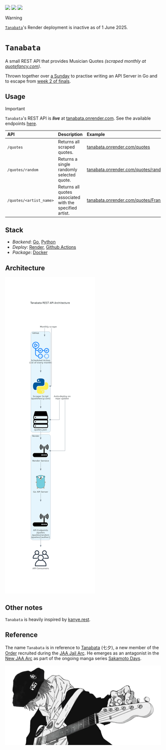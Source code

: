 [![](https://img.shields.io/badge/tanabata_1.0.0-passing-green)](https://github.com/gongahkia/tanabata/releases/tag/1.0.0) 
![](https://github.com/gongahkia/tanabata/actions/workflows/scrape.yml/badge.svg)
![](https://img.shields.io/badge/tanabata_1.0.0-deployment_down-orange)

> [!WARNING]  
> [`Tanabata`](https://github.com/gongahkia/tanabata)'s Render deployment is inactive as of 1 June 2025.  

# `Tanabata`

A small REST API that provides Musician Quotes *(scraped monthly at [quotefancy.com](https://quotefancy.com/))*.

Thrown together over [a Sunday](https://github.com/gongahkia/tanabata/commit/82f11bb336bd2523440523980c79317bd4bc25e8) to practise writing an API Server in Go and to escape from [week 2 of finals](https://github.com/gongahkia/naobito/blob/main/asset/reference/finals.jpg).

## Usage

> [!IMPORTANT]  
> `Tanabata`'s REST API is ***live*** at [tanabata.onrender.com](https://tanabata.onrender.com/quotes). See the available endpoints [here](#usage).

| API | Description | Example |
| :--- | :--- | :--- |
| `/quotes` | Returns all scraped quotes. | [tanabata.onrender.com/quotes](https://tanabata.onrender.com/quotes) |
| `/quotes/random` | Returns a single randomly selected quote. | [tanabata.onrender.com/quotes/random](https://tanabata.onrender.com/quotes/random) |
| `/quotes/<artist_name>` | Returns all quotes associated with the specified artist. | [tanabata.onrender.com/quotes/Frank%20Ocean](https://tanabata.onrender.com/quotes/Frank%20Ocean) |

## Stack

* *Backend*: [Go](https://go.dev/), [Python](https://www.python.org/)
* *Deploy*: [Render](https://render.com/), [Github Actions](https://github.com/features/actions)
* *Package*: [Docker](https://www.docker.com/)

## Architecture

![](./asset/reference/architecture.png)

## Other notes

`Tanabata` is heavily inspired by [kanye.rest](https://github.com/ajzbc/kanye.rest).

## Reference

The name `Tanabata` is in reference to [Tanabata](https://sakamoto-days.fandom.com/wiki/Tanabata) (七夕), a new member of the [Order](https://sakamoto-days.fandom.com/wiki/Order) recruited during the [JAA Jail Arc](https://sakamoto-days.fandom.com/wiki/JAA_Jail_Arc). He emerges as an antagonist in the [New JAA Arc](https://sakamoto-days.fandom.com/wiki/New_JAA_Arc) as part of the ongoing manga series [Sakamoto Days](https://sakamoto-days.fandom.com/wiki/Sakamoto_Days_Wiki).

![](./asset/logo/tanabata.webp)
